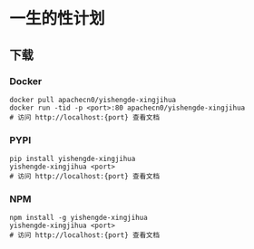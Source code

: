 # 一生的性计划

## 下载

### Docker

```
docker pull apachecn0/yishengde-xingjihua
docker run -tid -p <port>:80 apachecn0/yishengde-xingjihua
# 访问 http://localhost:{port} 查看文档
```

### PYPI

```
pip install yishengde-xingjihua
yishengde-xingjihua <port>
# 访问 http://localhost:{port} 查看文档
```

### NPM

```
npm install -g yishengde-xingjihua
yishengde-xingjihua <port>
# 访问 http://localhost:{port} 查看文档
```